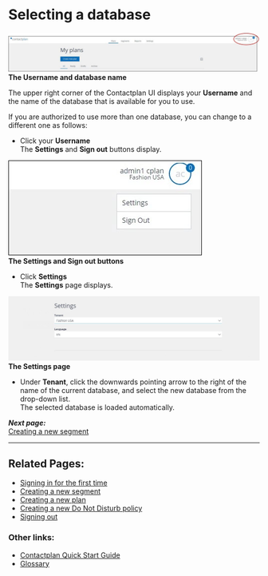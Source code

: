 # Selecting a database

![](UsernameCplanQAContactlabDev160530.jpg)  
**The Username and database name**  

The upper right corner of the Contactplan UI displays your **Username** and the name of the database that is available for you to use.  

If you are authorized to use more than one database, you can change to a different one as follows:  

- Click your **Username**  
  The **Settings** and **Sign out** buttons display.  

![](SettingsSignOutCplanQAContactlabDev160530.jpg)  
**The Settings and Sign out buttons**  

- Click **Settings**  
  The **Settings** page displays.  

![](SettingsCplanQAContactlabDev160530.jpg)  
**The Settings page**  

- Under **Tenant**, click the downwards pointing arrow to the right of the name of the current database, and select the new database from the drop-down list.  
  The selected database is loaded automatically.  

***Next page:***  
[Creating a new segment](CreatingNewSegment.md)  

----------

## Related Pages:  

* [Signing in for the first time](FirstSignIn.md)  
* [Creating a new segment](CreatingNewSegment.md)  
* [Creating a new plan](CreatingNewPlan.md)  
* [Creating a new Do Not Disturb policy](CreatingNewDND.md)  
* [Signing out](SigningOut.md)  

### Other links:  

* [Contactplan Quick Start Guide](README.md)  
* [Glossary](Glossary.md)  